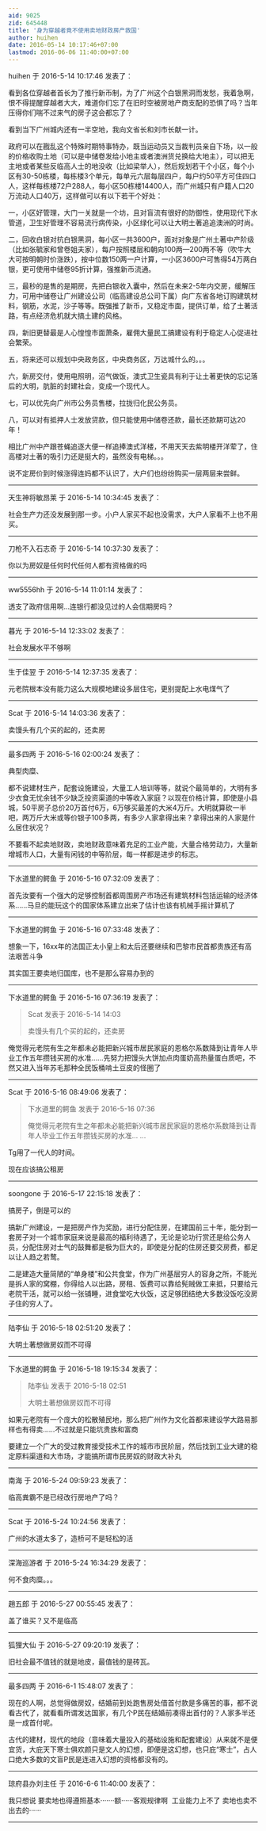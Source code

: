 ```yaml
---
aid: 9025
zid: 645448
title: '身为穿越者竟不使用卖地财政房产救国'
author: huihen
date: 2016-05-14 10:17:46+07:00
lastmod: 2016-06-06 11:40:00+07:00
---
```


huihen 于 2016-5-14 10:17:46 发表了：

看到各位穿越者首长为了推行新币制，为了广州这个白银黑洞而发愁，我着急啊，恨不得提醒穿越者大大，难道你们忘了在旧时空被房地产商支配的恐惧了吗？当年压得你们喘不过来气的房子这会都忘了？

看到当下广州城内还有一半空地，我向文省长和刘市长献一计。

政府可以在戡乱这个特殊时期特事特办，既当运动员又当裁判员亲自下场，以一般的价格收购土地（可以是中储卷发给小地主或者澳洲货兑换给大地主），可以把无主地或者某些反临高人士的地没收（比如梁举人），然后规划若干个小区，每个小区有30-50栋楼，每栋楼3个单元，每单元六层每层四户，每户约50平方可住四口人，这样每栋楼72户288人，每小区50栋楼14400人，而广州城只有户籍人口20万流动人口40万，这样做可以有以下若干个好处：

一，小区好管理，大门一关就是一个坊，且对盲流有很好的防御性，使用现代下水管道，卫生好管理不容易流行病传染，小区绿化可以让大明土著追追澳洲的时尚。

二，回收白银对抗白银黑洞，每小区一共3600户，面对对象是广州土著中产阶级（比如张毓家和曾卷姐夫家），每户按照楼层和朝向100两—200两不等（吹牛大大可按明朝时价涨跌），按中位数150两一户计算，一小区3600户可售得54万两白银，更可使用中储卷95折计算，强推新币流通。

三，最秒的是售的是期房，先把白银收入囊中，然后在未来2-5年内交房，缓解压力，可用中储卷让广州建设公司（临高建设总公司下属）向广东省各地订购建筑材料，钢筋，水泥，沙子等等。既强推了新币，又稳定市面，提供订单，给了土著活路，有点经济危机就大搞土建的风格。

四，新旧更替最是人心惶惶市面萧条，雇佣大量民工搞建设有利于稳定人心促进社会繁荣。

五，将来还可以规划中央政务区，中央商务区，万达城什么的。。。

六，新房交付，使用电照明，沼气做饭，澳式卫生瓷具有利于让土著更快的忘记落后的大明，肮脏的封建社会，变成一个现代人。

七，可以优先向广州市公务员售楼，拉拢归化民公务员。

八，可以对有抵押人士发放贷款，但只能使用中储卷还款，最长还款期可达20年！

相比广州中产跟苍蝇追逐大便一样追捧澳式洋楼，不用天天去紫明楼开洋荤了，住高楼对土著的吸引力还是挺大的，虽然没有电梯。。。

说不定房价到时候涨得连妈都不认识了，大户们也纷纷购买一层两层来尝鲜。

---------

天生神将敏昂莱 于 2016-5-14 10:34:45 发表了：

社会生产力还没发展到那一步。小户人家买不起也没需求，大户人家看不上也不用买。

---------

刀枪不入石志奇 于 2016-5-14 10:37:30 发表了：

你以为房奴是任何时代任何人都有资格做的吗

---------

ww5556hh 于 2016-5-14 11:01:14 发表了：

透支了政府信用啊...连银行都没见过的人会信期房吗？

---------

暮光 于 2016-5-14 12:33:02 发表了：

社会发展水平不够啊

---------

生于佳翌 于 2016-5-14 12:37:35 发表了：

元老院根本没有能力这么大规模地建设多层住宅，更别提配上水电煤气了

---------

Scat 于 2016-5-14 14:03:36 发表了：

卖馒头有几个买的起的，还卖房

---------

最多四两 于 2016-5-16 02:00:24 发表了：

典型肉糜、

都不说建材生产，配套设施建设，大量工人培训等等，就说个最简单的，大明有多少衣食无忧余钱不少缺乏投资渠道的中等收入家庭？以现在价格计算，即使是小县城，50平房子总价20万首付6万，6万够买最差的大米4万斤。大明就算砍一半吧，两万斤大米或等价银子100多两，有多少人家拿得出来？拿得出来的人家是什么居住状况？

不要看不起卖地财政，卖地财政意味着充足的工业产能，大量合格劳动力，大量新增城市人口，大量有闲钱的中等阶层，每一样都是进步的标志。

---------

下水道里的鳄鱼 于 2016-5-16 07:32:09 发表了：

首先汝要有一个强大的足够控制首都周围房产市场还有建筑材料包括运输的经济体系……马旦的能玩这个的国家体系建立出来了估计也该有机械手摇计算机了

---------

下水道里的鳄鱼 于 2016-5-16 07:33:48 发表了：

想象一下，16xx年的法国正太小皇上和太后还要继续和巴黎市民首都贵族还有高法艰苦斗争

其实国王要卖地归国库，也不是那么容易办到的

---------

下水道里的鳄鱼 于 2016-5-16 07:36:19 发表了：

> Scat 发表于 2016-5-14 14:03
> 
> 卖馒头有几个买的起的，还卖房



俺觉得元老院有生之年都未必能把新兴城市居民家庭的恩格尔系数降到让青年人毕业工作五年攒钱买房的水准……先努力把馒头大饼加点肉蛋奶高热量蛋白质吧，不然又进入当年苏毛那种全民饭桶啃土豆皮的怪圈了

---------

Scat 于 2016-5-16 08:49:06 发表了：

> 下水道里的鳄鱼 发表于 2016-5-16 07:36
> 
> 俺觉得元老院有生之年都未必能把新兴城市居民家庭的恩格尔系数降到让青年人毕业工作五年攒钱买房的水准… ...



Tg用了一代人的时间。

现在应该搞公租房

---------

soongone 于 2016-5-17 22:15:18 发表了：

搞房子，倒是可以的

搞新广州建设，一是把房产作为奖励，进行分配住房，在建国前三十年，能分到一套房子对一个城市家庭来说是最高的福利待遇了，无论是论功行赏还是给公务人员，分配住房对士气的鼓舞都是极为巨大的，即使是分配的住房还要交房费，都足以让人趋之若鹜。

二是建造大量简陋的“单身楼”和公共食堂，作为广州基层穷人的容身之所，不能光是拆人家的窝棚，你得给人以出路，房租、饭费可以靠给髡贼做工来抵，只要给元老院干活，就可以给一张铺睡，进食堂吃大伙饭，这足够团结绝大多数没饭吃没房子住的穷人了。

---------

陆李仙 于 2016-5-18 02:51:20 发表了：

大明土著想做房奴而不可得

---------

下水道里的鳄鱼 于 2016-5-18 19:15:34 发表了：

> 陆李仙 发表于 2016-5-18 02:51
> 
> 大明土著想做房奴而不可得



如果元老院有一个庞大的松散殖民地，那么把广州作为文化首都来建设学大路易那样也有得卖……不过就是只能坑贵族和富商

要建立一个广大的受过教育接受技术工作的城市市民阶层，然后找到工业大建的稳定原料渠道和大市场，才能搞所谓市民房奴的财政大补丸

---------

南海 于 2016-5-24 09:59:23 发表了：

临高粪霸不是已经改行房地产了吗？

---------

Scat 于 2016-5-24 10:24:56 发表了：

广州的水道太多了，造桥可不是轻松的活

---------

深海巡游者 于 2016-5-24 16:34:29 发表了：

何不食肉糜。。。

---------

趙五郎 于 2016-5-27 00:55:45 发表了：

盖了谁买？又不是临高

---------

狐狸大仙 于 2016-5-27 09:20:19 发表了：

旧社会最不值钱的就是地皮，最值钱的是砖瓦。

---------

最多四两 于 2016-6-1 15:48:07 发表了：

现在的人啊，总觉得做房奴，结婚前到处跑售房处借首付款是多痛苦的事，都不说看古代了，就看看所谓发达国家，有几个P民在结婚前凑得出首付的？人家多半还是一成首付呢。

古代的建材，现代的地段（意味着大量投入的基础设施和配套建设）从来就不是便宜货，大庇天下寒士俱欢颜只是文人的幻想，即便是这幻想，也只庇“寒士”，占人口绝大多数的文盲P民是连进入幻想的资格都没有的。

---------

琼府县办刘主任 于 2016-6-6 11:40:00 发表了：

我只想说 要卖地也得遵照基本·······额······客观规律啊  工业能力上不了 卖地也卖不出去的······

---------

